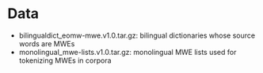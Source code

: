 # Data

- bilingualdict_eomw-mwe.v1.0.tar.gz: bilingual dictionaries whose source words are MWEs
- monolingual_mwe-lists.v1.0.tar.gz: monolingual MWE lists used for tokenizing MWEs in corpora
